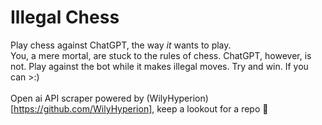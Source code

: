# Illegal Chess
Play chess against ChatGPT, the way *it* wants to play. <br>
You, a mere mortal, are stuck to the rules of chess. ChatGPT, however, is not. Play against the bot while it makes illegal moves. Try and win. If you can >:)
<br> <br>
Open ai API scraper powered by (WilyHyperion)[https://github.com/WilyHyperion], keep a lookout for a repo 👀

